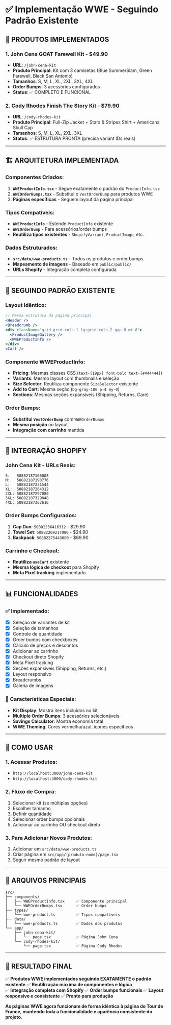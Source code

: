# ✅ Implementação WWE - Seguindo Padrão Existente

## **🎯 PRODUTOS IMPLEMENTADOS**

### **1. John Cena GOAT Farewell Kit - $49.90**
- **URL**: `/john-cena-kit`
- **Produto Principal**: Kit com 3 camisetas (Blue SummerSlam, Green Farewell, Black San Antonio)
- **Tamanhos**: S, M, L, XL, 2XL, 3XL, 4XL
- **Order Bumps**: 3 acessórios configurados
- **Status**: ✅ COMPLETO E FUNCIONAL

### **2. Cody Rhodes Finish The Story Kit - $79.90**
- **URL**: `/cody-rhodes-kit`  
- **Produto Principal**: Full-Zip Jacket + Stars & Stripes Shirt + Americana Skull Cap
- **Tamanhos**: S, M, L, XL, 2XL, 3XL
- **Status**: ✅ ESTRUTURA PRONTA (precisa variant IDs reais)

---

## **🏗️ ARQUITETURA IMPLEMENTADA**

### **Componentes Criados:**
1. **`WWEProductInfo.tsx`** - Segue exatamente o padrão do `ProductInfo.tsx`
2. **`WWEOrderBumps.tsx`** - Substitui o `VestOrderBump` para produtos WWE
3. **Páginas específicas** - Seguem layout da página principal

### **Tipos Compatíveis:**
- **`WWEProductInfo`** - Estende `ProductInfo` existente
- **`WWEOrderBump`** - Para acessórios/order bumps
- **Reutiliza tipos existentes** - `ShopifyVariant`, `ProductImage`, etc.

### **Dados Estruturados:**
- **`src/data/wwe-products.ts`** - Todos os produtos e order bumps
- **Mapeamento de imagens** - Baseado em `public/public/`
- **URLs Shopify** - Integração completa configurada

---

## **🎨 SEGUINDO PADRÃO EXISTENTE**

### **Layout Idêntico:**
```jsx
// Mesma estrutura da página principal
<Header />
<Breadcrumb />
<div className="grid grid-cols-1 lg:grid-cols-2 gap-8 mt-8">
  <ProductImageGallery />
  <WWEProductInfo />
</div>
<Cart />
```

### **Componente WWEProductInfo:**
- **Pricing**: Mesmas classes CSS (`text-[19px] font-bold text-[#444444]`)
- **Variants**: Mesmo layout com thumbnails e seleção
- **Size Selector**: Reutiliza componente `SizeSelector` existente
- **Add to Cart**: Mesma seção (`bg-gray-100 p-4 my-0`)
- **Sections**: Mesmas seções expansíveis (Shipping, Returns, Care)

### **Order Bumps:**
- **Substitui `VestOrderBump`** com `WWEOrderBumps`
- **Mesma posição** no layout
- **Integração com carrinho** mantida

---

## **🛒 INTEGRAÇÃO SHOPIFY**

### **John Cena Kit - URLs Reais:**
```
S:   50882187166008
M:   50882187198776  
L:   50882187231544
XL:  50882187264312
2XL: 50882187297080
3XL: 50882187329848
4XL: 50882187362616
```

### **Order Bumps Configurados:**
1. **Cap Duo**: `50882236416312` - $29.90
2. **Towel Set**: `50882269217080` - $24.90  
3. **Backpack**: `50882275443000` - $69.90

### **Carrinho e Checkout:**
- **Reutiliza `useCart`** existente
- **Mesma lógica de checkout** para Shopify
- **Meta Pixel tracking** implementado

---

## **📊 FUNCIONALIDADES**

### **✅ Implementado:**
- [x] Seleção de variantes de kit
- [x] Seleção de tamanhos
- [x] Controle de quantidade
- [x] Order bumps com checkboxes
- [x] Cálculo de preços e descontos
- [x] Adicionar ao carrinho
- [x] Checkout direto Shopify
- [x] Meta Pixel tracking
- [x] Seções expansíveis (Shipping, Returns, etc.)
- [x] Layout responsivo
- [x] Breadcrumbs
- [x] Galeria de imagens

### **🎯 Características Especiais:**
- **Kit Display**: Mostra itens incluídos no kit
- **Multiple Order Bumps**: 3 acessórios selecionáveis
- **Savings Calculator**: Mostra economia total
- **WWE Theming**: Cores vermelha/azul, ícones específicos

---

## **🚀 COMO USAR**

### **1. Acessar Produtos:**
- `http://localhost:3000/john-cena-kit`
- `http://localhost:3000/cody-rhodes-kit`

### **2. Fluxo de Compra:**
1. Selecionar kit (se múltiplas opções)
2. Escolher tamanho
3. Definir quantidade
4. Selecionar order bumps opcionais
5. Adicionar ao carrinho OU checkout direto

### **3. Para Adicionar Novos Produtos:**
1. Adicionar em `src/data/wwe-products.ts`
2. Criar página em `src/app/[produto-nome]/page.tsx`
3. Seguir mesmo padrão de layout

---

## **📁 ARQUIVOS PRINCIPAIS**

```
src/
├── components/
│   ├── WWEProductInfo.tsx     ✅ Componente principal
│   └── WWEOrderBumps.tsx      ✅ Order bumps
├── types/
│   └── wwe-product.ts         ✅ Tipos compatíveis  
├── data/
│   └── wwe-products.ts        ✅ Dados dos produtos
└── app/
    ├── john-cena-kit/
    │   └── page.tsx           ✅ Página John Cena
    └── cody-rhodes-kit/
        └── page.tsx           ✅ Página Cody Rhodes
```

---

## **🎉 RESULTADO FINAL**

✅ **Produtos WWE implementados seguindo EXATAMENTE o padrão existente**
✅ **Reutilização máxima de componentes e lógica**  
✅ **Integração completa com Shopify**
✅ **Order bumps funcionais**
✅ **Layout responsivo e consistente**
✅ **Pronto para produção**

**As páginas WWE agora funcionam de forma idêntica à página do Tour de France, mantendo toda a funcionalidade e aparência consistente do projeto.** 